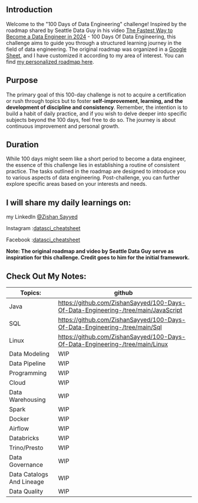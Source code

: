 ## Introduction
Welcome to the "100 Days of Data Engineering" challenge! Inspired by the roadmap shared by Seattle Data Guy in his video [The Fastest Way to Become a Data Engineer in 2024](https://www.youtube.com/watch?v=9FVchWw3EbU&list=LL&index=4) - 100 Days Of Data Engineering, this challenge aims to guide you through a structured learning journey in the field of data engineering. The original roadmap was organized in a [Google Sheet](https://docs.google.com/spreadsheets/d/1a5TMdF7Vz-YdvlHXnNHLMeHk7lV-TdRjbPoxMrQ_cSE/edit#gid=0), and I have customized it according to my area of interest. You can find [my personalized roadmap here](https://docs.google.com/spreadsheets/d/1JR-_MqxVvnuBcsheMYwonLiV-WdTy7bCLlw8fo8i4MM/edit#gid=0).

## Purpose
The primary goal of this 100-day challenge is not to acquire a certification or rush through topics but to foster __self-improvement, learning, and the development of discipline and consistency__. 
Remember, the intention is to build a habit of daily practice, and if you wish to delve deeper into specific subjects beyond the 100 days, feel free to do so. The journey is about continuous improvement and personal growth.

## Duration
While 100 days might seem like a short period to become a data engineer, the essence of this challenge lies in establishing a routine of consistent practice. The tasks outlined in the roadmap are designed to introduce you to various aspects of data engineering. Post-challenge, you can further explore specific areas based on your interests and needs.

## I will share my daily learnings on:

my LinkedIn [@Zishan Sayyed](https://www.linkedin.com/in/zishan-sayyed/)

Instagram :[datasci_cheatsheet](https://www.instagram.com/datasci_cheatsheet/)

Facebook :[datasci_cheatsheet](https://www.facebook.com/DsciCheatsheet)



__Note: The original roadmap and video by Seattle Data Guy serve as inspiration for this challenge. Credit goes to him for the initial framework.__

## Check Out My Notes:

| Topics:                   | github                                                                             |
|---------------------------|------------------------------------------------------------------------------------|
| Java                      | https://github.com/ZishanSayyed/100-Days-Of-Data-Engineering-/tree/main/JavaScript |
| SQL                       | https://github.com/ZishanSayyed/100-Days-Of-Data-Engineering-/tree/main/Sql        |
| Linux                     | https://github.com/ZishanSayyed/100-Days-Of-Data-Engineering-/tree/main/Linux      |
| Data Modeling             | WIP                                                                                |
| Data Pipeline             | WIP                                                                                |
| Programming               | WIP                                                                                |
| Cloud                     | WIP                                                                                |
| Data Warehousing          | WIP                                                                                |
| Spark                     | WIP                                                                                |
| Docker                    | WIP                                                                                |
| Airflow                   | WIP                                                                                |
| Databricks                | WIP                                                                                |
| Trino/Presto              | WIP                                                                                |
| Data Governance           | WIP                                                                                |
| Data Catalogs And Lineage | WIP                                                                                |
| Data Quality              | WIP                                                                                |
